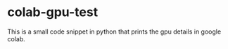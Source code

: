 # colab-gpu-test
This is a small code snippet in python that prints the gpu details in google colab.
